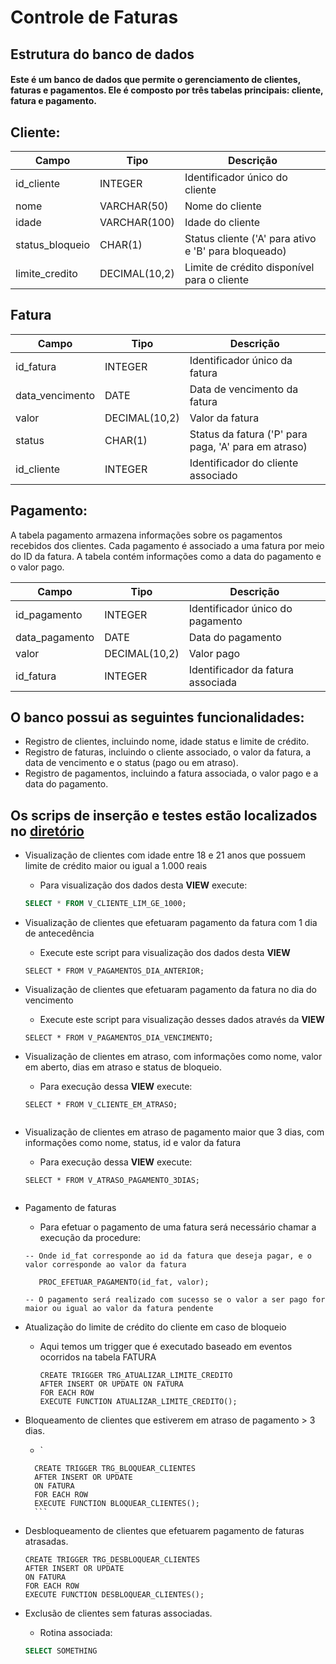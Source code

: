 # Controle de Faturas
## Estrutura do banco de dados
#### Este é um banco de dados que permite o gerenciamento de clientes, faturas e pagamentos. Ele é composto por três tabelas principais: cliente, fatura e pagamento.

## **Cliente**:

Campo	| Tipo |	Descrição
------|------|------------
id_cliente | INTEGER	| Identificador único do cliente
nome	| VARCHAR(50)	| Nome do cliente
idade	| VARCHAR(100) |	Idade do cliente
status_bloqueio	| CHAR(1)	| Status cliente ('A' para ativo e 'B' para bloqueado)
limite_credito | DECIMAL(10,2) | Limite de crédito disponível para o cliente




## **Fatura**

Campo |	Tipo |	Descrição
------|------|-------------
id_fatura |	INTEGER	| Identificador único da fatura
data_vencimento | DATE	| Data de vencimento da fatura
valor	| DECIMAL(10,2)	| Valor da fatura
status	| CHAR(1)	| Status da fatura ('P' para paga, 'A' para em atraso)
id_cliente | INTEGER | Identificador do cliente associado



## **Pagamento**:
A tabela pagamento armazena informações sobre os pagamentos recebidos dos clientes. Cada pagamento é associado a uma fatura por meio do ID da fatura. A tabela contém informações como a data do pagamento e o valor pago.

Campo	| Tipo |	Descrição
------|-----| ------------
id_pagamento	| INTEGER	|Identificador único do pagamento
data_pagamento | DATE	| Data do pagamento
valor	| DECIMAL(10,2)	| Valor pago
id_fatura	| INTEGER	| Identificador da fatura associada


## O banco possui as seguintes funcionalidades:

- Registro de clientes, incluindo nome, idade status e limite de crédito.
- Registro de faturas, incluindo o cliente associado, o valor da fatura, a data de vencimento e o status (pago ou em atraso).
- Registro de pagamentos, incluindo a fatura associada, o valor pago e a data do pagamento.
## Os scrips de inserção e testes estão localizados no [diretório](https://github.com/EmersuCC/challenge_sql_intern/tree/main/Schema/Scripts/Teste)


- Visualização de clientes com idade entre 18 e 21 anos que possuem limite de crédito maior ou igual a 1.000
reais
  - Para visualização dos dados desta **VIEW** execute:
  ```sql
  SELECT * FROM V_CLIENTE_LIM_GE_1000;

- Visualização de clientes que efetuaram pagamento da fatura com 1 dia de antecedência
  - Execute este script para visualização dos dados desta **VIEW** 
  ```plpgsql
  SELECT * FROM V_PAGAMENTOS_DIA_ANTERIOR;
  
- Visualização de clientes que efetuaram pagamento da fatura no dia do vencimento
  - Execute este script para visualização desses dados através da **VIEW**
  ```plpgsql
  SELECT * FROM V_PAGAMENTOS_DIA_VENCIMENTO;

- Visualização de clientes em atraso, com informações como nome, valor em aberto, dias em atraso e status de bloqueio.
  - Para execução dessa **VIEW** execute: 
  ```plpgsql
  SELECT * FROM V_CLIENTE_EM_ATRASO;
  
  
- Visualização de clientes em atraso de pagamento maior que 3 dias, com informações como nome, status, id e valor da fatura
  - Para execução dessa **VIEW** execute: 
  ```plpgsql 
  SELECT * FROM V_ATRASO_PAGAMENTO_3DIAS;
  
  
- Pagamento de faturas
  - Para efetuar o pagamento de uma fatura será necessário chamar a execução da procedure:
  ```plpgsql
  -- Onde id_fat corresponde ao id da fatura que deseja pagar, e o valor corresponde ao valor da fatura
     
     PROC_EFETUAR_PAGAMENTO(id_fat, valor);
     
  -- O pagamento será realizado com sucesso se o valor a ser pago for maior ou igual ao valor da fatura pendente
  ```
  

- Atualização do limite de crédito do cliente em caso de bloqueio
  - Aqui temos um trigger que é executado baseado em eventos ocorridos na tabela FATURA
    ```plpgsql
    CREATE TRIGGER TRG_ATUALIZAR_LIMITE_CREDITO
    AFTER INSERT OR UPDATE ON FATURA
    FOR EACH ROW
    EXECUTE FUNCTION ATUALIZAR_LIMITE_CREDITO();
    ```
 
- Bloqueamento de clientes que estiverem em atraso de pagamento > 3 dias.
    - `
    ```plpgsql
      CREATE TRIGGER TRG_BLOQUEAR_CLIENTES 
      AFTER INSERT OR UPDATE 
      ON FATURA 
      FOR EACH ROW 
      EXECUTE FUNCTION BLOQUEAR_CLIENTES();
      ```
- Desbloqueamento de clientes que efetuarem pagamento de faturas atrasadas.
  ```plpgsql
  CREATE TRIGGER TRG_DESBLOQUEAR_CLIENTES 
  AFTER INSERT OR UPDATE 
  ON FATURA 
  FOR EACH ROW 
  EXECUTE FUNCTION DESBLOQUEAR_CLIENTES();
  ```
- Exclusão de clientes sem faturas associadas.
  - Rotina associada: 
  ```sql
  SELECT SOMETHING
